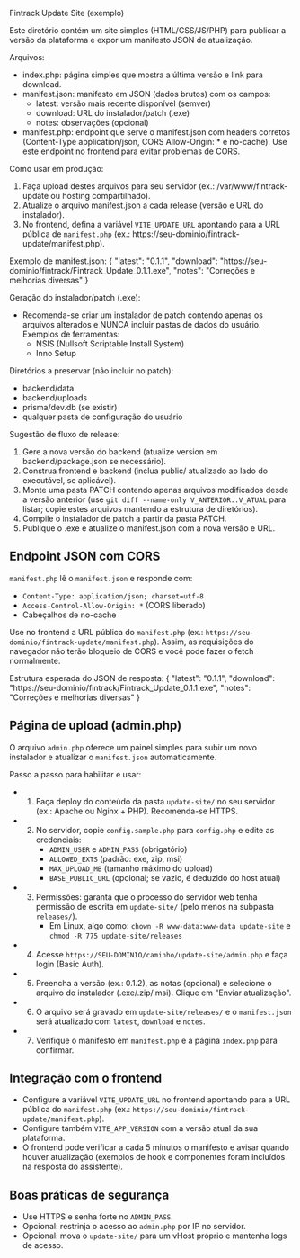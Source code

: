 Fintrack Update Site (exemplo)

Este diretório contém um site simples (HTML/CSS/JS/PHP) para publicar a versão da plataforma e expor um manifesto JSON de atualização.

Arquivos:
- index.php: página simples que mostra a última versão e link para download.
- manifest.json: manifesto em JSON (dados brutos) com os campos:
  - latest: versão mais recente disponível (semver)
  - download: URL do instalador/patch (.exe)
  - notes: observações (opcional)
- manifest.php: endpoint que serve o manifest.json com headers corretos
  (Content-Type application/json, CORS Allow-Origin: * e no-cache). Use
  este endpoint no frontend para evitar problemas de CORS.

Como usar em produção:
1) Faça upload destes arquivos para seu servidor (ex.: /var/www/fintrack-update ou hosting compartilhado).
2) Atualize o arquivo manifest.json a cada release (versão e URL do instalador).
3) No frontend, defina a variável `VITE_UPDATE_URL` apontando para a URL pública de `manifest.php` (ex.: https://seu-dominio/fintrack-update/manifest.php).

Exemplo de manifest.json:
{
  "latest": "0.1.1",
  "download": "https://seu-dominio/fintrack/Fintrack_Update_0.1.1.exe",
  "notes": "Correções e melhorias diversas"
}

Geração do instalador/patch (.exe):
- Recomenda-se criar um instalador de patch contendo apenas os arquivos alterados e NUNCA incluir pastas de dados do usuário. Exemplos de ferramentas:
  - NSIS (Nullsoft Scriptable Install System)
  - Inno Setup

Diretórios a preservar (não incluir no patch):
- backend/data
- backend/uploads
- prisma/dev.db (se existir)
- qualquer pasta de configuração do usuário

Sugestão de fluxo de release:
1) Gere a nova versão do backend (atualize version em backend/package.json se necessário).
2) Construa frontend e backend (inclua public/ atualizado ao lado do executável, se aplicável).
3) Monte uma pasta PATCH contendo apenas arquivos modificados desde a versão anterior (use `git diff --name-only V_ANTERIOR..V_ATUAL` para listar; copie estes arquivos mantendo a estrutura de diretórios).
4) Compile o instalador de patch a partir da pasta PATCH.
5) Publique o .exe e atualize o manifest.json com a nova versão e URL.

Endpoint JSON com CORS
----------------------

`manifest.php` lê o `manifest.json` e responde com:
- `Content-Type: application/json; charset=utf-8`
- `Access-Control-Allow-Origin: *` (CORS liberado)
- Cabeçalhos de no-cache

Use no frontend a URL pública do `manifest.php` (ex.: `https://seu-dominio/fintrack-update/manifest.php`).
Assim, as requisições do navegador não terão bloqueio de CORS e você pode fazer o fetch normalmente.

Estrutura esperada do JSON de resposta:
{
  "latest": "0.1.1",
  "download": "https://seu-dominio/fintrack/Fintrack_Update_0.1.1.exe",
  "notes": "Correções e melhorias diversas"
}

Página de upload (admin.php)
----------------------------

O arquivo `admin.php` oferece um painel simples para subir um novo instalador e atualizar o `manifest.json` automaticamente.

Passo a passo para habilitar e usar:
- 1) Faça deploy do conteúdo da pasta `update-site/` no seu servidor (ex.: Apache ou Nginx + PHP). Recomenda-se HTTPS.
- 2) No servidor, copie `config.sample.php` para `config.php` e edite as credenciais:
     - `ADMIN_USER` e `ADMIN_PASS` (obrigatório)
     - `ALLOWED_EXTS` (padrão: exe, zip, msi)
     - `MAX_UPLOAD_MB` (tamanho máximo do upload)
     - `BASE_PUBLIC_URL` (opcional; se vazio, é deduzido do host atual)
- 3) Permissões: garanta que o processo do servidor web tenha permissão de escrita em `update-site/` (pelo menos na subpasta `releases/`).
     - Em Linux, algo como: `chown -R www-data:www-data update-site` e `chmod -R 775 update-site/releases`
- 4) Acesse `https://SEU-DOMINIO/caminho/update-site/admin.php` e faça login (Basic Auth).
- 5) Preencha a versão (ex.: 0.1.2), as notas (opcional) e selecione o arquivo do instalador (.exe/.zip/.msi). Clique em "Enviar atualização".
- 6) O arquivo será gravado em `update-site/releases/` e o `manifest.json` será atualizado com `latest`, `download` e `notes`.
- 7) Verifique o manifesto em `manifest.php` e a página `index.php` para confirmar.

Integração com o frontend
-------------------------
- Configure a variável `VITE_UPDATE_URL` no frontend apontando para a URL pública do `manifest.php` (ex.: `https://seu-dominio/fintrack-update/manifest.php`).
- Configure também `VITE_APP_VERSION` com a versão atual da sua plataforma.
- O frontend pode verificar a cada 5 minutos o manifesto e avisar quando houver atualização (exemplos de hook e componentes foram incluídos na resposta do assistente).

Boas práticas de segurança
--------------------------
- Use HTTPS e senha forte no `ADMIN_PASS`.
- Opcional: restrinja o acesso ao `admin.php` por IP no servidor.
- Opcional: mova o `update-site/` para um vHost próprio e mantenha logs de acesso.
